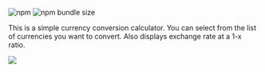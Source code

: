 ![npm](https://img.shields.io/npm/v/ryanlee-currency-converter)
![npm bundle size](https://img.shields.io/bundlephobia/min/ryanlee-currency-converter?color=green)

This is a simple currency conversion calculator. 
You can select from the list of currencies you want to convert.
Also displays exchange rate at a 1-x ratio.

<img src="https://imgur.com/k54CLef">
